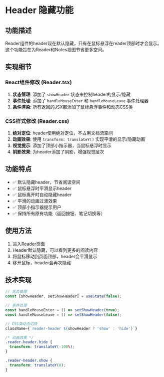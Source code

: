 # Header 隐藏功能

## 功能描述

Reader组件的header现在默认隐藏，只有在鼠标悬浮在reader顶部时才会显示。这个功能旨在为Reader和Notes视图节省更多空间。

## 实现细节

### React组件修改 (Reader.tsx)

1. **状态管理**: 添加了 `showHeader` 状态来控制header的显示/隐藏
2. **事件处理**: 添加了 `handleMouseEnter` 和 `handleMouseLeave` 事件处理器
3. **条件渲染**: 所有返回的JSX都添加了鼠标悬浮事件和动态CSS类

### CSS样式修改 (Reader.css)

1. **绝对定位**: header使用绝对定位，不占用文档流空间
2. **动画效果**: 使用 `transform: translateY()` 实现平滑的显示/隐藏动画
3. **视觉提示**: 添加了顶部小指示器，当鼠标悬浮时显示
4. **阴影效果**: 为header添加了阴影，增强视觉层次

## 功能特点

- ✅ 默认隐藏header，节省阅读空间
- ✅ 鼠标悬浮时平滑显示header
- ✅ 鼠标离开时自动隐藏header
- ✅ 平滑的动画过渡效果
- ✅ 顶部小指示器提示用户
- ✅ 保持所有原有功能（返回按钮、笔记切换等）

## 使用方法

1. 进入Reader页面
2. Header默认隐藏，可以看到更多的阅读内容
3. 将鼠标移动到页面顶部，header会平滑显示
4. 移开鼠标，header会再次隐藏

## 技术实现

```typescript
// 状态管理
const [showHeader, setShowHeader] = useState(false);

// 事件处理
const handleMouseEnter = () => setShowHeader(true);
const handleMouseLeave = () => setShowHeader(false);

// CSS类动态切换
className={`reader-header ${showHeader ? 'show' : 'hide'}`}
```

```css
/* 动画效果 */
.reader-header.hide {
  transform: translateY(-100%);
}

.reader-header.show {
  transform: translateY(0);
}
```
